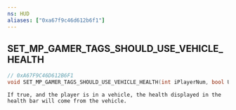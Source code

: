 ```yaml
---
ns: HUD
aliases: ["0xa67f9c46d612b6f1"]
---
```

## SET_MP_GAMER_TAGS_SHOULD_USE_VEHICLE_HEALTH

```c
// 0xA67F9C46D612B6F1
void SET_MP_GAMER_TAGS_SHOULD_USE_VEHICLE_HEALTH(int iPlayerNum, bool UseVehicleHealth);
```

```
If true, and the player is in a vehicle, the health displayed in the health bar will come from the vehicle.
```
